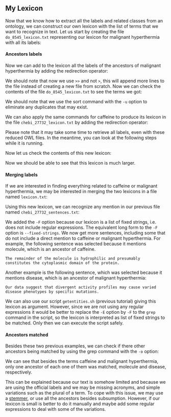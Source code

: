<script>
import Execute from "$components/Execute.svelte";
</script>

##  My Lexicon

Now that we know how to extract all the labels and related classes from an ontology, we can construct our own lexicon with the list of terms that we want to recognize in text.
Let us start by creating the file `do_8545_lexicon.txt` representing our lexicon for malignant hyperthermia with all its labels:

<Execute command="echo 'malignant hyperthermia' | ./geturi.sh doid.owl | ./getlabels.sh doid.owl > do_8545_lexicon.txt" />

#### Ancestors labels

Now we can add to the lexicon all the labels of the ancestors of malignant hyperthermia by adding the redirection operator:

<Execute command="echo 'malignant hyperthermia' | ./geturi.sh doid.owl | ./getancestors.sh doid.owl | ./getlabels.sh doid.owl >> do_8545_lexicon.txt" />

We should note that now we use `>>` and not `>`, this will append more lines to the file instead of creating a new file from scratch.
Now we can check the contents of the file `do_8545_lexicon.txt` to see the terms we got:

<Execute command="cat do_8545_lexicon.txt | sort -u" />

We should note that we use the sort command with the `-u` option to eliminate any duplicates that may exist.

We can also apply the same commands for caffeine to produce its lexicon in the file `chebi_27732_lexicon.txt` by adding the redirection operator:

<Execute command="echo 'caffeine' | ./geturi.sh chebi_lite.owl | ./getlabels.sh chebi_lite.owl > chebi_27732_lexicon.txt" />

<Execute command="echo 'caffeine' | ./geturi.sh chebi_lite.owl | ./getancestors.sh chebi_lite.owl | ./getlabels.sh chebi_lite.owl >> chebi_27732_lexicon.txt" />

<Alert>
Please note that it may take some time to retrieve all labels, even with these reduced OWL files. In the meantime, you can look at the following steps while it is running.
</Alert>

Now let us check the contents of this new lexicon:

<Execute command="cat chebi_27732_lexicon.txt | sort -u" />

Now we should be able to see that this lexicon is much larger.

#### Merging labels
If we are interested in finding everything related to caffeine or malignant hyperthermia, we may be interested in merging the two lexicons in a file named `lexicon.txt`:

<Execute command="cat do_8545_lexicon.txt chebi_27732_lexicon.txt | sort -u > lexicon.txt" />

Using this new lexicon, we can recognize any mention in our previous file
named `chebi_27732_sentences.txt`:

<Execute command="grep -w -i -F -f lexicon.txt chebi_27732_sentences.txt" />

We added the `-F` option because our lexicon is a list of fixed strings, i.e. does not include regular expressions. The equivalent long form to the `-F` option is `--fixed-strings`.
We now get more sentences, including some that do not include a direct
mention to caffeine or malignant hyperthermia. For example, the following sentence was selected because it mentions molecule, which is an ancestor of caffeine.
```text
The remainder of the molecule is hydrophilic and presumably constitutes the cytoplasmic domain of the protein.
```
Another example is the following sentence, which was selected because it mentions disease, which is an ancestor of malignant hyperthermia:
```text
Our data suggest that divergent activity profiles may cause varied disease phenotypes by specific mutations.
```

We can also use our script `getentities.sh` (previous tutorial) giving this lexicon as argument. However, since we are not using any regular expressions it would be better to replace the `-E` option by `-F` to the `grep` command in the script, so the lexicon is interpreted as list of fixed strings to be 
matched. Only then we can execute the script safely.

#### Ancestors matched

Besides these two previous examples, we can check if there other ancestors being matched by using the grep command with the `-o` option:

<Execute command="grep -o -w -F -f lexicon.txt chebi_27732_sentences.txt | sort -u" />

We can see that besides the terms caffeine and malignant hyperthermia,
only one ancestor of each one of them was matched, molecule and disease, respectively.

This can be explained because our text is somehow limited and because
we are using the official labels and we may be missing acronyms, and simple variations such as the plural of a term. To cope with this issue, we may use a [stemmer](https://en.wikipedia.org/wiki/Stemming), or use all the ancestors besides subsumption. However, if our lexicon is small is better to do it manually and maybe add some regular expressions to deal with some of the variations.
